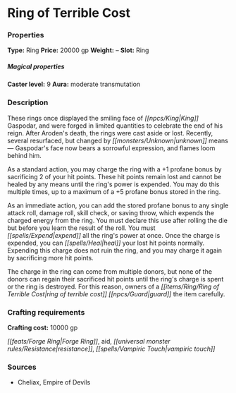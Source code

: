 ﻿---
Title: "Ring of Terrible Cost"
Type: "Ring"
Price: "20000 gp"
Weight: "–"
Slot: "Ring"
Caster level: "9"
Aura: "moderate transmutation"
Description: |
  "These rings once displayed the smiling face of King Gaspodar, and were forged in limited quantities to celebrate the end of his reign. After Aroden's death, the rings were cast aside or lost. Recently, several resurfaced, but changed by unknown means— Gaspodar's face now bears a sorrowful expression, and flames loom behind him.
  As a standard action, you may charge the ring with a +1 profane bonus by sacrificing 2 of your hit points. These hit points remain lost and cannot be healed by any means until the ring's power is expended. You may do this multiple times, up to a maximum of a +5 profane bonus stored in the ring.
  As an immediate action, you can add the stored profane bonus to any single attack roll, damage roll, skill check, or saving throw, which expends the charged energy from the ring. You must declare this use after rolling the die but before you learn the result of the roll. You must expend all the ring's power at once. Once the charge is expended, you can heal your lost hit points normally. Expending this charge does not ruin the ring, and you may charge it again by sacrificing more hit points.
  The charge in the ring can come from multiple donors, but none of the donors can regain their sacrificed hit points until the ring's charge is spent or the ring is destroyed. For this reason, owners of a _ring of terrible cost_ guard the item carefully."
Crafting cost: "10000 gp"
Sources: "['Cheliax, Empire of Devils']"
---

# Ring of Terrible Cost

### Properties

**Type:** Ring **Price:** 20000 gp **Weight:** – **Slot:** Ring

##### Magical properties

**Caster level:** 9 **Aura:** moderate transmutation

### Description

These rings once displayed the smiling face of _[[npcs/King|King]]_ Gaspodar, and were forged in limited quantities to celebrate the end of his reign. After Aroden's death, the rings were cast aside or lost. Recently, several resurfaced, but changed by _[[monsters/Unknown|unknown]]_ means— Gaspodar's face now bears a sorrowful expression, and flames loom behind him.

As a standard action, you may charge the ring with a +1 profane bonus by sacrificing 2 of your hit points. These hit points remain lost and cannot be healed by any means until the ring's power is expended. You may do this multiple times, up to a maximum of a +5 profane bonus stored in the ring.

As an immediate action, you can add the stored profane bonus to any single attack roll, damage roll, skill check, or saving throw, which expends the charged energy from the ring. You must declare this use after rolling the die but before you learn the result of the roll. You must _[[spells/Expend|expend]]_ all the ring's power at once. Once the charge is expended, you can _[[spells/Heal|heal]]_ your lost hit points normally. Expending this charge does not ruin the ring, and you may charge it again by sacrificing more hit points.

The charge in the ring can come from multiple donors, but none of the donors can regain their sacrificed hit points until the ring's charge is spent or the ring is destroyed. For this reason, owners of a _[[items/Ring/Ring of Terrible Cost|ring of terrible cost]]_ _[[npcs/Guard|guard]]_ the item carefully.

### Crafting requirements

**Crafting cost:** 10000 gp

_[[feats/Forge Ring|Forge Ring]]_, aid, _[[universal monster rules/Resistance|resistance]]_, _[[spells/Vampiric Touch|vampiric touch]]_

### Sources

* Cheliax, Empire of Devils